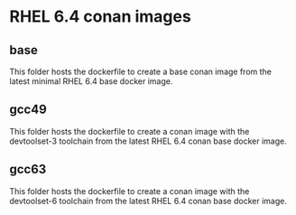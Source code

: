 # RHEL 6.4 conan images

## base

This folder hosts the dockerfile to create a base conan image from the latest minimal RHEL 6.4 base docker image.

## gcc49

This folder hosts the dockerfile to create a conan image with the devtoolset-3 toolchain from the latest RHEL 6.4 conan base docker image.

## gcc63

This folder hosts the dockerfile to create a conan image with the devtoolset-6 toolchain from the latest RHEL 6.4 conan base docker image.
